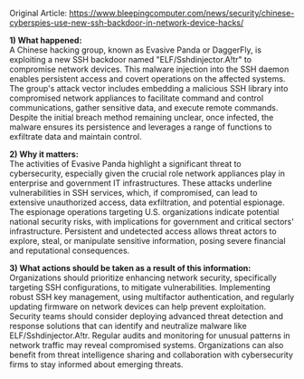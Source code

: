 Original Article: https://www.bleepingcomputer.com/news/security/chinese-cyberspies-use-new-ssh-backdoor-in-network-device-hacks/

**1) What happened:**  
A Chinese hacking group, known as Evasive Panda or DaggerFly, is exploiting a new SSH backdoor named "ELF/Sshdinjector.A!tr" to compromise network devices. This malware injection into the SSH daemon enables persistent access and covert operations on the affected systems. The group's attack vector includes embedding a malicious SSH library into compromised network appliances to facilitate command and control communications, gather sensitive data, and execute remote commands. Despite the initial breach method remaining unclear, once infected, the malware ensures its persistence and leverages a range of functions to exfiltrate data and maintain control.

**2) Why it matters:**  
The activities of Evasive Panda highlight a significant threat to cybersecurity, especially given the crucial role network appliances play in enterprise and government IT infrastructures. These attacks underline vulnerabilities in SSH services, which, if compromised, can lead to extensive unauthorized access, data exfiltration, and potential espionage. The espionage operations targeting U.S. organizations indicate potential national security risks, with implications for government and critical sectors' infrastructure. Persistent and undetected access allows threat actors to explore, steal, or manipulate sensitive information, posing severe financial and reputational consequences.

**3) What actions should be taken as a result of this information:**  
Organizations should prioritize enhancing network security, specifically targeting SSH configurations, to mitigate vulnerabilities. Implementing robust SSH key management, using multifactor authentication, and regularly updating firmware on network devices can help prevent exploitation. Security teams should consider deploying advanced threat detection and response solutions that can identify and neutralize malware like ELF/Sshdinjector.A!tr. Regular audits and monitoring for unusual patterns in network traffic may reveal compromised systems. Organizations can also benefit from threat intelligence sharing and collaboration with cybersecurity firms to stay informed about emerging threats.